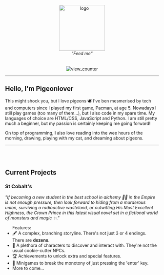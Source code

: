 <div id="header" align="center">
  <img src="https://i.imgur.com/3Oy3lIq.png" width="150" alt="logo"/>
  <br><i>"Feed me"</i>
</div>

<div id="badge" align="center">
  <br><br>
  <img src="https://komarev.com/ghpvc/?username=Pigeonlover&style=flat-square&color=blue" alt="view_counter"/>
</div>

---

## Hello, I'm Pigeonlover

This might shock you, but I love pigeons :dove:
I've ben mesmerised by tech and computers since I played my first game, Pacman, at age 5. Nowadays I still play games (too many of them...), but I also code in my spare time. My languages of choice are HTML/CSS, JavaScript and Python. I am still pretty much a beginner, but my passion is certainly keeping me going forward!

On top of programming, I also love reading into the wee hours of the morning, drawing, playing with my cat, and dreaming about pigeons.

---

<br><br>
## Current Projects

<div><h3>St Cobalt's</h3>
  <p><i>"If becoming a new student in the best school in alchemy 🧑‍🔬 in the Empire is not enough pressure, then look forward to hiding from a murderous union, surviving a radioactive wasteland, or outwitting His Most Excellent Highness, the Crown Prince in this latest visual novel set in a fictional world of monsters and magic ✨."</i></p>
  <ul>Features:
    <li>🖋️ A complex, branching storyline. There's not just 3 or 4 endings. There are <b>dozens</b>.</li>
    <li>🧙 A plethora of characters to discover and interact with. They're not the usual cookie-cutter NPCs.</li>
    <li>🏆 Achievements to unlock extra and special features.</li>
    <li>🎲 Minigames to break the monotony of just pressing the 'enter' key.</li>
    <li>More to come...</li>
  </ul>
</div>
